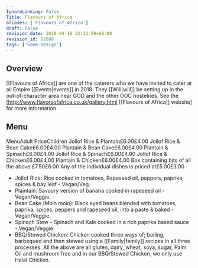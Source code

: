 ```yaml
---
IgnoreLinking: False
Title: Flavours of Africa
aliases: ['Flavours_of_Africa']
draft: False
revision_date: 2018-04-19 22:12:59+00:00
revision_id: 62688
tags: ['Game-Design']
---
```


## Overview
[[Flavours of Africa]] are one of the caterers who we have invited to cater at all Empire [[Events|events]] in 2018. They [[Will|will]] be setting up in the out-of-character area near GOD and the other OOC hostelries. See the [http://www.flavorsofafrica.co.uk/gallery.html [[Flavours of Africa]] website] for more information.
## Menu
MenuAdult PriceChildren
Jollof Rice & Plantain£6.00£4.00
Jollof Rice & Bean Cake£6.00£4.00
Plantain & Bean Cake£6.00£4.00
Plantain & Spinach£6.00£4.00
Jollof Rice & Spinach£6.00£4.00
Jollof Rice & Chicken£6.00£4.00
Plantain & Chicken£6.00£4.00
Box containing bits of all the above £7.50£6.00
Any of the individual dishes is priced at£5.00£3.00
* Jollof Rice: Rice cooked in tomatoes, Rapeseed oil, peppers, paprika, spices & bay leaf - Vegan/Veg.
* Plaintain: Savoury version of banana cooked in rapeseed oil - Vegan/Veggie.
* Bean Cake (Moin moin): Black eyed beans blended with tomatoes, paprika, spices, peppers and rapeseed oil, into a paste & baked - Vegan/Veggie.
* Spinach Stew – Spinach and Kale cooked in a rich paprika based sauce - Vegan/Veggie.
* BBQ/Stewed Chicken: Chicken cooked three ways of; boiling, barbequed and then stewed using a [[Family|family]] recipes in all three processes.
All the above are all gluten, dairy, wheat, soya, sugar, Palm Oil and mushroom free and in our BBQ/Stewed Chicken, we only use Halal Chicken.